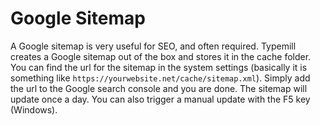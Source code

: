 # Google Sitemap

A Google sitemap is very useful for SEO, and often required. Typemill creates a Google sitemap out of the box and stores it in the cache folder. You can find the url for the sitemap in the system settings (basically it is something like `https://yourwebsite.net/cache/sitemap.xml`). Simply add the url to the Google search console and you are done. The sitemap will update once a day. You can also trigger a manual update with the F5 key (Windows).

